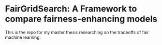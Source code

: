 # FairGridSearch: A Framework to compare fairness-enhancing models
This is the repo for my master thesis researching on the tradeoffs of fair machine learning.
